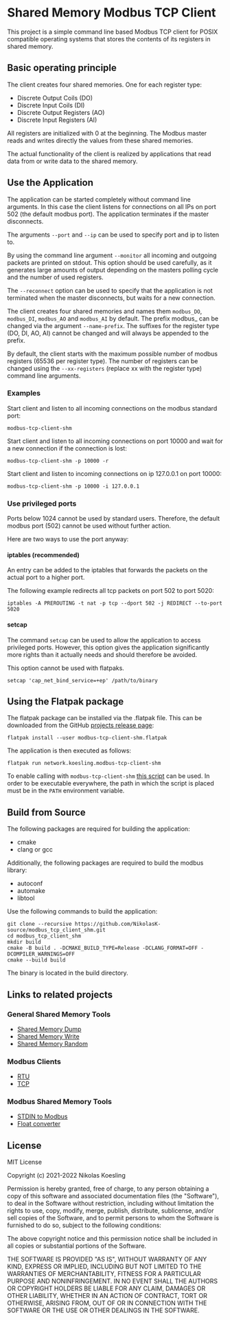 # Shared Memory Modbus TCP Client

This project is a simple command line based Modbus TCP client for POSIX compatible operating systems that stores the contents of its registers in shared memory.


## Basic operating principle

The client creates four shared memories. 
One for each register type:
- Discrete Output Coils (DO)
- Discrete Input Coils (DI)
- Discrete Output Registers (AO)
- Discrete Input Registers (AI)

All registers are initialized with 0 at the beginning.
The Modbus master reads and writes directly the values from these shared memories.

The actual functionality of the client is realized by applications that read data from or write data to the shared memory.


## Use the Application
The application can be started completely without command line arguments. 
In this case the client listens for connections on all IPs on port 502 (the default modbus port).
The application terminates if the master disconnects.

The arguments ```--port``` and ```--ip``` can be used to specify port and ip to listen to.

By using the command line argument ```--monitor``` all incoming and outgoing packets are printed on stdout. 
This option should be used carefully, as it generates large amounts of output depending on the masters polling cycle and the number of used registers.

The ```--reconnect``` option can be used to specify that the application is not terminated when the master disconnects, but waits for a new connection.

The client creates four shared memories and names them ```modbus_DO```, ```modbus_DI```, ```modbus_AO``` and ```modbus_AI``` by default.
The prefix modbus_ can be changed via the argument ```--name-prefix```.
The suffixes for the register type (DO, DI, AO, AI) cannot be changed and will always be appended to the prefix.

By default, the client starts with the maximum possible number of modbus registers (65536 per register type).
The number of registers can be changed using the ```--xx-registers``` (replace xx with the register type) command line arguments.

### Examples
Start client and listen to all incoming connections on the modbus standard port:
```
modbus-tcp-client-shm
```

Start client and listen to all incoming connections on port 10000 and wait for a new connection if the connection is lost:
```
modbus-tcp-client-shm -p 10000 -r
```

Start client and listen to incoming connections on ip 127.0.0.1 on port 10000:
```
modbus-tcp-client-shm -p 10000 -i 127.0.0.1
```

### Use privileged ports
Ports below 1024 cannot be used by standard users.
Therefore, the default modbus port (502) cannot be used without further action.

Here are two ways to use the port anyway:
#### iptables (recommended)
An entry can be added to the iptables that forwards the packets on the actual port to a higher port.

The following example redirects all tcp packets on port 502 to port 5020:
```
iptables -A PREROUTING -t nat -p tcp --dport 502 -j REDIRECT --to-port 5020
```

#### setcap
The command ```setcap``` can be used to allow the application to access privileged ports.
However, this option gives the application significantly more rights than it actually needs and should therefore be avoided.

This option cannot be used with flatpaks.

```
setcap 'cap_net_bind_service=+ep' /path/to/binary
```


## Using the Flatpak package
The flatpak package can be installed via the .flatpak file.
This can be downloaded from the GitHub [projects release page](https://github.com/NikolasK-source/modbus_tcp_client_shm/releases):

```
flatpak install --user modbus-tcp-client-shm.flatpak
```

The application is then executed as follows:
```
flatpak run network.koesling.modbus-tcp-client-shm
```

To enable calling with ```modbus-tcp-client-shm``` [this script](https://gist.github.com/NikolasK-source/f0ef53fe4be7922901a1543e3cce8a97) can be used.
In order to be executable everywhere, the path in which the script is placed must be in the ```PATH``` environment variable.


## Build from Source

The following packages are required for building the application:
- cmake
- clang or gcc

Additionally, the following packages are required to build the modbus library:
- autoconf 
- automake 
- libtool


Use the following commands to build the application:
```
git clone --recursive https://github.com/NikolasK-source/modbus_tcp_client_shm.git
cd modbus_tcp_client_shm
mkdir build
cmake -B build . -DCMAKE_BUILD_TYPE=Release -DCLANG_FORMAT=OFF -DCOMPILER_WARNINGS=OFF
cmake --build build
```

The binary is located in the build directory.


## Links to related projects

### General Shared Memory Tools
- [Shared Memory Dump](https://nikolask-source.github.io/dump_shm/)
- [Shared Memory Write](https://nikolask-source.github.io/write_shm/)
- [Shared Memory Random](https://nikolask-source.github.io/shared_mem_random/)

### Modbus Clients
- [RTU](https://nikolask-source.github.io/modbus_rtu_client_shm/)
- [TCP](https://nikolask-source.github.io/modbus_tcp_client_shm/)

### Modbus Shared Memory Tools
- [STDIN to Modbus](https://nikolask-source.github.io/stdin_to_modbus_shm/)
- [Float converter](https://nikolask-source.github.io/modbus_conv_float/)


## License

MIT License

Copyright (c) 2021-2022 Nikolas Koesling

Permission is hereby granted, free of charge, to any person obtaining a copy
of this software and associated documentation files (the "Software"), to deal
in the Software without restriction, including without limitation the rights
to use, copy, modify, merge, publish, distribute, sublicense, and/or sell
copies of the Software, and to permit persons to whom the Software is
furnished to do so, subject to the following conditions:

The above copyright notice and this permission notice shall be included in all
copies or substantial portions of the Software.

THE SOFTWARE IS PROVIDED "AS IS", WITHOUT WARRANTY OF ANY KIND, EXPRESS OR
IMPLIED, INCLUDING BUT NOT LIMITED TO THE WARRANTIES OF MERCHANTABILITY,
FITNESS FOR A PARTICULAR PURPOSE AND NONINFRINGEMENT. IN NO EVENT SHALL THE
AUTHORS OR COPYRIGHT HOLDERS BE LIABLE FOR ANY CLAIM, DAMAGES OR OTHER
LIABILITY, WHETHER IN AN ACTION OF CONTRACT, TORT OR OTHERWISE, ARISING FROM,
OUT OF OR IN CONNECTION WITH THE SOFTWARE OR THE USE OR OTHER DEALINGS IN THE
SOFTWARE.
